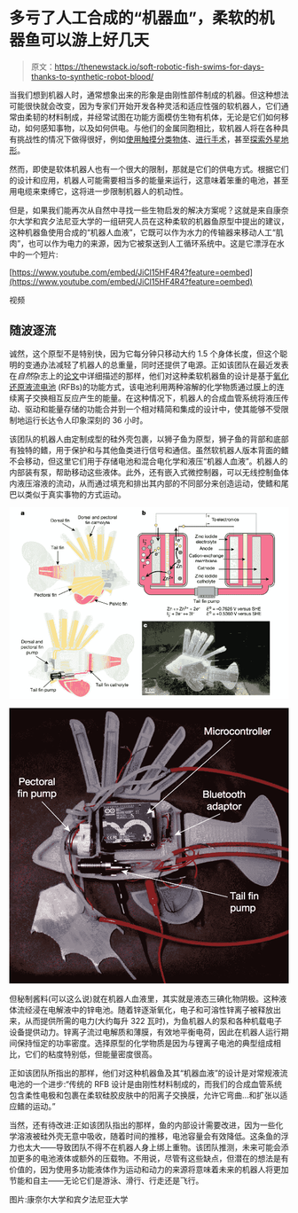 # 多亏了人工合成的“机器血”，柔软的机器鱼可以游上好几天

> 原文：<https://thenewstack.io/soft-robotic-fish-swims-for-days-thanks-to-synthetic-robot-blood/>

当我们想到机器人时，通常想象出来的形象是由刚性部件制成的机器。但这种想法可能很快就会改变，因为专家们开始开发各种灵活和适应性强的软机器人，它们通常由柔韧的材料制成，并经常试图在功能方面模仿生物有机体，无论是它们如何移动，如何感知事物，以及如何供电。与他们的金属同胞相比，软机器人将在各种具有挑战性的情况下做得很好，例如[使用触摸分类物体](/mit-and-yales-rocycle-robot-can-sort-recyclables-by-feeling-them/)、[进行手术](/spider-like-microfluidic-soft-robot-is-built-for-precision-surgery/)，甚至[探索外星地形](/nasa-creating-slitherly-bladder-bots-explore-harsh/)。

然而，即使是软体机器人也有一个很大的限制，那就是它们的供电方式。根据它们的设计和应用，机器人可能需要相当多的能量来运行，这意味着笨重的电池，甚至用电缆来束缚它，这将进一步限制机器人的机动性。

但是，如果我们能再次从自然中寻找一些生物启发的解决方案呢？这就是来自康奈尔大学和宾夕法尼亚大学的一组研究人员在这种柔软的机器鱼原型中提出的建议，这种机器鱼使用合成的“机器人血液”，它既可以作为水力的传输器来移动人工“肌肉”，也可以作为电力的来源，因为它被泵送到人工循环系统中。这是它漂浮在水中的一个短片:

[https://www.youtube.com/embed/JiCl15HF4R4?feature=oembed](https://www.youtube.com/embed/JiCl15HF4R4?feature=oembed)

视频

## 随波逐流

诚然，这个原型不是特别快，因为它每分钟只移动大约 1.5 个身体长度，但这个聪明的变通办法减轻了机器人的总重量，同时还提供了电源。正如该团队在最近发表在*自然*杂志上的[论文](https://www.nature.com/articles/s41586-019-1313-1)中详细描述的那样，他们对这种柔软机器鱼的设计是基于[氧化还原液流电池](https://en.wikipedia.org/wiki/Flow_battery) (RFBs)的功能方式，该电池利用两种溶解的化学物质通过膜上的连续离子交换相互反应产生的能量。在这种情况下，机器人的合成血管系统将液压传动、驱动和能量存储的功能合并到一个相对精简和集成的设计中，使其能够不受限制地运行长达令人印象深刻的 36 小时。

该团队的机器人由定制成型的硅外壳包裹，以狮子鱼为原型，狮子鱼的背部和底部有独特的鳍，用于保护和与其他鱼类进行信号和通信。虽然软机器人版本背面的鳍不会移动，但这里它们用于存储电池和混合电化学和液压“机器人血液”。机器人的内部装有泵，帮助移动这些液体。此外，还有嵌入式微控制器，可以无线控制鱼体内液压溶液的流动，从而通过填充和排出其内部的不同部分来创造运动，使鳍和尾巴以类似于真实事物的方式运动。

![](img/2e6241df152a2f4d6e0733b645a34072.png)

![](img/fea7f72506119576a5a086afd9be9863.png)

但秘制酱料(可以这么说)就在机器人血液里，其实就是液态三碘化物阴极。这种液体流经浸在电解液中的锌电池。随着锌逐渐氧化，电子和可溶性锌离子被释放出来，从而提供所需的电力(大约每升 322 瓦时)，为鱼机器人的泵和各种机载电子设备提供动力。锌离子流过电解质和薄膜，有效地平衡电荷，因此在机器人运行期间保持恒定的功率密度。选择原型的化学物质是因为与锂离子电池的典型组成相比，它们的粘度特别低，但能量密度很高。

正如该团队所指出的那样，他们对这种机器鱼及其“机器血液”的设计是对常规液流电池的一个进步:“传统的 RFB 设计是由刚性材料制成的，而我们的合成血管系统包含柔性电极和包裹在柔软硅胶皮肤中的阳离子交换膜，允许它弯曲…和扩张以适应鳍的运动。”

当然，还有待改进:正如该团队指出的那样，鱼的内部设计需要改进，因为一些化学溶液被硅外壳无意中吸收，随着时间的推移，电池容量会有效降低。这条鱼的浮力也太大——导致团队不得不在机器人身上绑上重物。该团队推测，未来可能会添加更多的电池液体或额外的压载物。不用说，尽管有这些缺点，但潜在的想法是有价值的，因为使用多功能液体作为运动和动力的来源将意味着未来的机器人将更加节能和自主——无论它们是游泳、滑行、行走还是飞行。

图片:康奈尔大学和宾夕法尼亚大学

<svg xmlns:xlink="http://www.w3.org/1999/xlink" viewBox="0 0 68 31" version="1.1"><title>Group</title> <desc>Created with Sketch.</desc></svg>